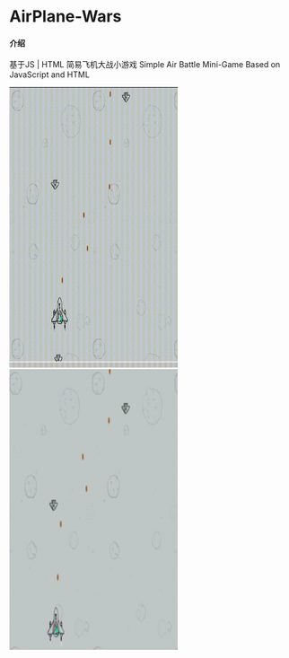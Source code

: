 # AirPlane-Wars

#### 介绍
基于JS | HTML 简易飞机大战小游戏
Simple Air Battle Mini-Game Based on JavaScript and HTML



<img alt="飞机大战小游戏" height="500" src="img\readme.gif" title="展示界面" width="300"/>

<img height="500" src="img\readme2.png" width="300"/>
